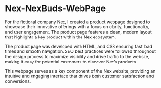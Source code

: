 # Nex-NexBuds-WebPage

For the fictional company Nex, I created a product webpage designed to showcase their innovative offerings with a focus on clarity, functionality, and user engagement. The product page features a clean, modern layout that highlights a key product within the Nex ecosystem. 

The product page was developed with HTML, and CSS ensuring fast load times and smooth navigation. SEO best practices were followed throughout the design process to maximize visibility and drive traffic to the website, making it easy for potential customers to discover Nex’s products.

This webpage serves as a key component of the Nex website, providing an intuitive and engaging interface that drives both customer satisfaction and conversions.
